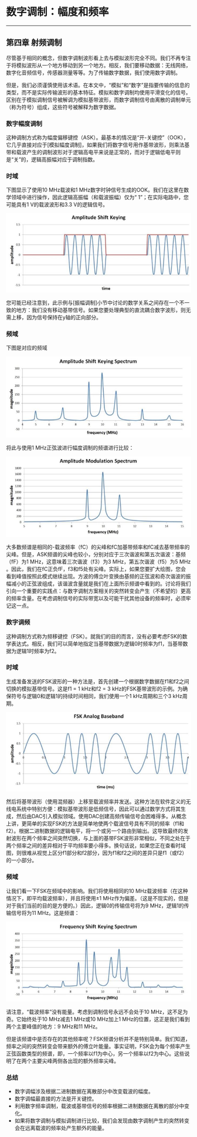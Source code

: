 # 数字调制：幅度和频率

------

## 第四章 射频调制


尽管基于相同的概念，但数字调制波形看上去与模拟波形完全不同。我们不再专注于将模拟波形从一个地方移动到另一个地方。相反，我们要移动数据：无线网络，数字化音频信号，传感器测量等等。为了传输数字数据，我们使用数字调制。

但是，我们必须谨慎使用该术语。在本文中，“模拟”和“数字”是指要传输的信息的类型，而不是实际传输波形的基本特征。模拟和数字调制均使用平滑变化的信号。区别在于模拟调制信号被解调为模拟基带波形，而数字调制信号由离散的调制单元（称为符号）组成，这些符号被解释为数字数据。

### 数字幅度调制

这种调制方式称为幅度偏移键控（ASK）。最基本的情况是“开-关键控”（OOK），它几乎直接对应于[模拟幅度调制]，如果我们将数字信号用作基带波形，则乘法基带和载波产生的调制波形对于逻辑高电平来说是正常的，而对于逻辑低电平则是“关”的，逻辑高振幅对应于调制指数。

### 时域

下图显示了使用10 MHz载波和1 MHz数字时钟信号生成的OOK。我们在这里在数学领域中进行操作，因此逻辑高振幅（和载波振幅）仅为“ 1”；在实际电路中，您可能具有1 V的载波波形和3.3 V的逻辑信号。

![mod_5](imgs/RFT_ch4_pg5_1.jpg)

您可能已经注意到，此示例与[振幅调制]小节中讨论的数学关系之间存在一个不一致的地方：我们没有移动基带信号。如果您要处理典型的直流耦合数字波形，则无需上移，因为信号保持在y轴的正向部分。

### 频域

下图是对应的频域

![mod_5](imgs/RFT_ch4_pg5_2.jpg)

将此与使用1 MHz正弦波进行幅度调制的频谱进行比较：

![mod_5](imgs/RFT_ch4_pg5_3.jpg)

大多数频谱是相同的-载波频率（fC）的尖峰和fC加基带频率和fC减去基带频率的尖峰。但是，ASK频谱的尖峰也较小，分别对应于三次谐波和第五次谐波：基频（fF）为1 MHz，这意味着三次谐波（f3）为3 MHz，第五次谐波（f5）为5 MHz 。因此，我们在fC正负fF，f3和f5处有尖峰。实际上，如果您要扩大绘图，您会看到峰值按照此模式继续出现。方波的傅立叶变换由基频的正弦波和奇次谐波的振幅减小的正弦波组成，该谐波含量就是我们在上面所示频谱中看到的。讨论将我们引向一个重要的实践点：与数字调制方案相关的突然转变会产生（不希望的）更高的频率含量。在考虑调制信号的实际带宽以及可能干扰其他设备的频率时，必须牢记这一点。

### 数字调频

这种调制方式称为频移键控（FSK）。就我们的目的而言，没有必要考虑FSK的数学表达式。相反，我们可以简单地指定当基带数据为逻辑0时频率为f1，当基带数据为逻辑1时频率为f2。

### 时域

生成准备发送的FSK波形的一种方法是，首先创建一个根据数字数据在f1和f2之间切换的模拟基带信号。这是f1 = 1 kHz和f2 = 3 kHz的FSK基带波形的示例。为确保符号与逻辑0和逻辑1的持续时间相同，我们使用一个1 kHz周期和三个3 kHz周期。

![mod_5](imgs/RFT_ch4_pg5_4.jpg)

然后将基带波形（使用混频器）上移至载波频率并发送。这种方法在软件定义的无线电系统中特别方便：模拟基带波形是低频信号，因此可以通过数学方式将其生成，然后由DAC引入模拟领域。使用DAC创建高频传输信号会困难得多。从概念上讲，更简单的实现FSK的方法是简单地使两个载波信号具有不同的频率（f1和f2）。根据二进制数据的逻辑电平，将一个或另一个路由到输出。这导致最终的发射波形在两个频率之间突然切换，与上面的基带FSK波形非常相似，不同之处在于两个频率之间的差异相对于平均频率要小得多。换句话说，如果您正在查看时域图，则很难从视觉上区分f1部分和f2部分，因为f1和f2之间的差异只是f1（或f2）的一小部分。

### 频域

让我们看一下FSK在频域中的影响。我们将使用相同的10 MHz载波频率（在这种情况下，即平均载波频率），并且将使用±1 MHz作为偏差。（这是不现实的，但是对于我们当前的目的是方便的。）因此，逻辑0的传输信号将为9 MHz，逻辑1的传输信号将为11 MHz。这是频谱：

![mod_5](imgs/RFT_ch4_pg5_5.jpg)

请注意，“载波频率”没有能量。考虑到调制信号永远不会处于10 MHz，这不足为奇。它始终处于10 MHz减去1 MHz或10 MHz加上1 MHz的位置，这正是我们看到两个主要峰值的地方：9 MHz和11 MHz。

但是该频谱中是否存在的其他频率呢？FSK频谱分析并不是特别简单。我们知道，频率之间的突然转变会带来额外的傅立叶能量。事实证明，FSK会为每个频率产生正弦函数类型的频谱，即，一个频率以f1为中心，另一个频率以f2为中心。这些说明了在两个主要尖峰两侧各出现的额外频率尖峰。

### 总结
* 数字调幅涉及根据二进制数据在离散部分中改变载波的幅度。
* 数字调幅最直接的方法是开关键控。
* 利用数字频率调制，载波或基带信号的频率根据二进制数据在离散的部分中变化。
* 如果将数字调制与模拟调制进行比较，我们会发现由数字调制产生的突然转变会在远离载波的频率处产生额外的能量。